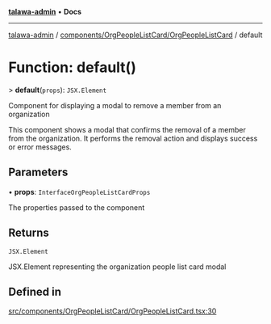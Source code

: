 [**talawa-admin**](../../../../README.md) • **Docs**

***

[talawa-admin](../../../../modules.md) / [components/OrgPeopleListCard/OrgPeopleListCard](../README.md) / default

# Function: default()

\> **default**(`props`): `JSX.Element`

Component for displaying a modal to remove a member from an organization

This component shows a modal that confirms the removal of a member from the organization.
It performs the removal action and displays success or error messages.

## Parameters

• **props**: `InterfaceOrgPeopleListCardProps`

The properties passed to the component

## Returns

`JSX.Element`

JSX.Element representing the organization people list card modal

## Defined in

[src/components/OrgPeopleListCard/OrgPeopleListCard.tsx:30](https://github.com/PalisadoesFoundation/talawa-admin/blob/ec91a82db6f7a7a061fbb4ea9639f2bff335faa5/src/components/OrgPeopleListCard/OrgPeopleListCard.tsx#L30)
